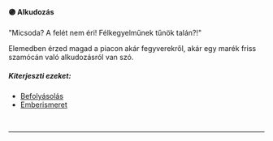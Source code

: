 #### 🟣 Alkudozás

"Micsoda? A felét nem éri! Félkegyelműnek tűnök talán?!"

Elemedben érzed magad a piacon akár fegyverekről, akár egy marék friss szamócán való alkudozásról van szó.
##### Kiterjeszti ezeket:
- [Befolyásolás](../kepzettsegek/befolyasolas.md)
- [Emberismeret](../kepzettsegek/emberismeret.md)

<br />

---
